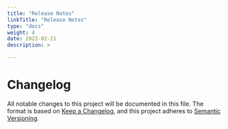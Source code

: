 ```yaml
---
title: "Release Notes"
linkTitle: "Release Notes"
type: "docs"
weight: 4
date: 2023-02-21
description: >

---
```


# Changelog
All notable changes to this project will be documented in this file.
The format is based on [Keep a Changelog](https://keepachangelog.com/en/1.0.0/),
and this project adheres to [Semantic Versioning](https://semver.org/spec/v2.0.0.html).
